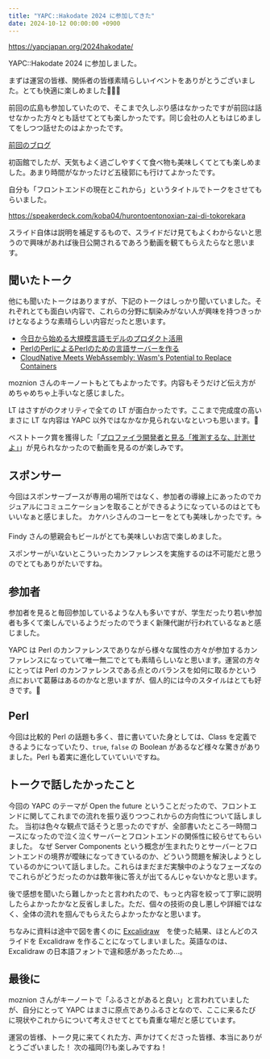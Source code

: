 ```yaml
---
title: "YAPC::Hakodate 2024 に参加してきた"
date: 2024-10-12 00:00:00 +0900
---
```


https://yapcjapan.org/2024hakodate/

YAPC::Hakodate 2024 に参加しました。

まずは運営の皆様、関係者の皆様素晴らしいイベントをありがとうございました。とても快適に楽しめました👏👏👏

前回の広島も参加していたので、そこまで久しぶり感はなかったですが前回は話せなかった方々とも話せてとても楽しかったです。同じ会社の人ともはじめましてをしつつ話せたのはよかったです。

[前回のブログ](https://blog.koba04.com/post/2024/02/11/yapc2024)

初函館でしたが、天気もよく過ごしやすくて食べ物も美味しくてとても楽しめました。あまり時間がなかったけど五稜郭にも行けてよかったです。

自分も「フロントエンドの現在とこれから」というタイトルでトークをさせてもらいました。

https://speakerdeck.com/koba04/hurontoentonoxian-zai-di-tokorekara

スライド自体は説明を補足するもので、スライドだけ見てもよくわからないと思うので興味があれば後日公開されるであろう動画を観てもらえたらなと思います。

## 聞いたトーク

他にも聞いたトークはありますが、下記のトークはしっかり聞いていました。それぞれとても面白い内容で、これらの分野に馴染みがない人が興味を持つきっかけとなるような素晴らしい内容だったと思います。

- [今日から始める大規模言語モデルのプロダクト活用](https://fortee.jp/yapc-hakodate-2024/proposal/cb8ad2ef-3499-443f-b0af-48a9daf4793b)
- [PerlのPerlによるPerlのための言語サーバーを作る](https://fortee.jp/yapc-hakodate-2024/proposal/dfa51b7a-5450-43ad-b1fc-dbe9b7aa41c1)
- [CloudNative Meets WebAssembly: Wasm's Potential to Replace Containers](https://fortee.jp/yapc-hakodate-2024/proposal/89ca1061-b0d5-4c58-a789-bc1c6dae23b8)

moznion さんのキーノートもとてもよかったです。内容もそうだけど伝え方がめちゃめちゃ上手いなと感じました。

LT はさすがのクオリティで全ての LT が面白かったです。ここまで完成度の高いまさに LT な内容は YAPC 以外ではなかなか見られないなといつも思います。👏

ベストトーク賞を獲得した「[プロファイラ開発者と見る「推測するな、計測せよ」](https://fortee.jp/yapc-hakodate-2024/proposal/9bea263b-9ae7-41da-bdaf-deae04926a1a)」が見られなかったので動画を見るのが楽しみです。

## スポンサー

今回はスポンサーブースが専用の場所ではなく、参加者の導線上にあったのでカジュアルにコミュニケーションを取ることができるようになっているのはとてもいいなぁと感じました。
カケハシさんのコーヒーをとても美味しかったです。☕️

Findy さんの懇親会もビールがとても美味しいお店で楽しめました。

スポンサーがいないとこういったカンファレンスを実施するのは不可能だと思うのでとてもありがたいですね。

## 参加者

参加者を見ると毎回参加しているような人も多いですが、学生だったり若い参加者も多くて楽しんでいるようだったのでうまく新陳代謝が行われているなぁと感じました。

YAPC は Perl のカンファレンスでありながら様々な属性の方々が参加するカンファレンスになっていて唯一無二でとても素晴らしいなと思います。運営の方々にとっては Perl のカンファレンスである点とのバランスを如何に取るかという点において葛藤はあるのかなと思いますが、個人的には今のスタイルはとても好きです。👏

## Perl

今回は比較的 Perl の話題も多く、昔に書いていた身としては、Class を定義できるようになっていたり、`true`, `false` の Boolean があるなど様々な驚きがありました。Perl も着実に進化していていいですね。

## トークで話したかったこと

今回の YAPC のテーマが Open the future ということだったので、フロントエンドに関してこれまでの流れを振り返りつつこれからの方向性について話しました。
当初は色々な観点で話そうと思ったのですが、全部書いたところ一時間コースになったので泣く泣くサーバーとフロントエンドの関係性に絞らせてもらいました。
なぜ Server Components という概念が生まれたりとサーバーとフロントエンドの境界が曖昧になってきているのか、どういう問題を解決しようとしているのかについて話しました。これらはまだまだ実験中のようなフェーズなのでこれらがどうだったのかは数年後に答えが出てるんじゃないかなと思います。

後で感想を聞いたら難しかったと言われたので、もっと内容を絞って丁寧に説明したらよかったかなと反省しました。ただ、個々の技術の良し悪しや詳細ではなく、全体の流れを掴んでもらえたらよかったかなと思います。

ちなみに資料は途中で図を書くのに [Excalidraw](https://excalidraw.com/)　を使った結果、ほとんどのスライドを Excalidraw を作ることになってしまいました。英語なのは、Excalidraw の日本語フォントで違和感があったため...。

## 最後に

moznion さんがキーノートで「ふるさとがあると良い」と言われていましたが、自分にとって YAPC はまさに原点でありふるさとなので、ここに来るたびに現状やこれからについて考えさせてとても貴重な場だと感じています。

運営の皆様、トーク見に来てくれた方、声かけてくださった皆様、本当にありがとうございました！
次の福岡(?)も楽しみですね！
